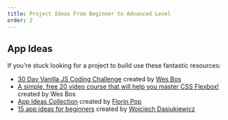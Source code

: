 ```yaml
---
title: Project Ideas From Beginner to Advanced Level
order: 2
---
```


## App Ideas

If you're stuck looking for a project to build use these fantastic resources:

- [30 Day Vanilla JS Coding Challenge](https://javascript30.com/) created by
  [Wes Bos](https://twitter.com/wesbos)
- [A simple, free 20 video course that will help you master CSS Flexbox!](https://flexbox.io/)
  created by Wes Bos
- [App Ideas Collection](https://github.com/florinpop17/app-ideas) created by
  [Florin Pop](https://twitter.com/florinpop1705)
- [15 app ideas for beginners](https://dev.to/octocodeio/15-app-ideas-for-beginners-3bef)
  created by [Wojciech Dasiukiewicz](https://dev.to/octocodeio)
